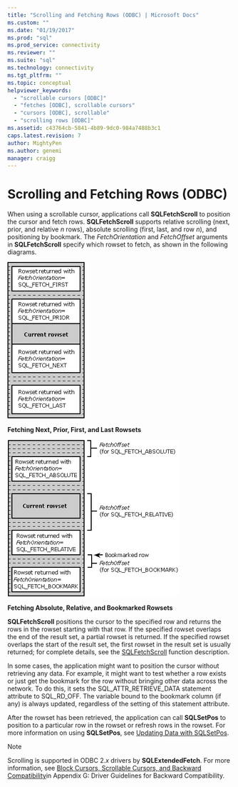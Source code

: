 ```yaml
---
title: "Scrolling and Fetching Rows (ODBC) | Microsoft Docs"
ms.custom: ""
ms.date: "01/19/2017"
ms.prod: "sql"
ms.prod_service: connectivity
ms.reviewer: ""
ms.suite: "sql"
ms.technology: connectivity
ms.tgt_pltfrm: ""
ms.topic: conceptual
helpviewer_keywords: 
  - "scrollable cursors [ODBC]"
  - "fetches [ODBC], scrollable cursors"
  - "cursors [ODBC], scrollable"
  - "scrolling rows [ODBC]"
ms.assetid: c43764cb-5841-4b89-9dc0-984a7488b3c1
caps.latest.revision: 7
author: MightyPen
ms.author: genemi
manager: craigg
---
```

# Scrolling and Fetching Rows (ODBC)
When using a scrollable cursor, applications call **SQLFetchScroll** to position the cursor and fetch rows. **SQLFetchScroll** supports relative scrolling (next, prior, and relative *n* rows), absolute scrolling (first, last, and row *n*), and positioning by bookmark. The *FetchOrientation* and *FetchOffset* arguments in **SQLFetchScroll** specify which rowset to fetch, as shown in the following diagrams.  
  
 ![Fetching Next, Prior, First, and Last Rowsets](../../../odbc/reference/develop-app/media/pr20_2.gif "pr20_2")  
  
 **Fetching Next, Prior, First, and Last Rowsets**  
  
 ![Fetching Absolute, Relative, and Bookmarked Rowset](../../../odbc/reference/develop-app/media/pr20_1.gif "pr20_1")  
  
 **Fetching Absolute, Relative, and Bookmarked Rowsets**  
  
 **SQLFetchScroll** positions the cursor to the specified row and returns the rows in the rowset starting with that row. If the specified rowset overlaps the end of the result set, a partial rowset is returned. If the specified rowset overlaps the start of the result set, the first rowset in the result set is usually returned; for complete details, see the [SQLFetchScroll](../../../odbc/reference/syntax/sqlfetchscroll-function.md) function description.  
  
 In some cases, the application might want to position the cursor without retrieving any data. For example, it might want to test whether a row exists or just get the bookmark for the row without bringing other data across the network. To do this, it sets the SQL_ATTR_RETRIEVE_DATA statement attribute to SQL_RD_OFF. The variable bound to the bookmark column (if any) is always updated, regardless of the setting of this statement attribute.  
  
 After the rowset has been retrieved, the application can call **SQLSetPos** to position to a particular row in the rowset or refresh rows in the rowset. For more information on using **SQLSetPos**, see [Updating Data with SQLSetPos](../../../odbc/reference/develop-app/updating-data-with-sqlsetpos.md).  
  
> [!NOTE]  
>  Scrolling is supported in ODBC 2.*x* drivers by **SQLExtendedFetch**. For more information, see [Block Cursors, Scrollable Cursors, and Backward Compatibility](../../../odbc/reference/appendixes/block-cursors-scrollable-cursors-and-backward-compatibility.md)in Appendix G: Driver Guidelines for Backward Compatibility.
